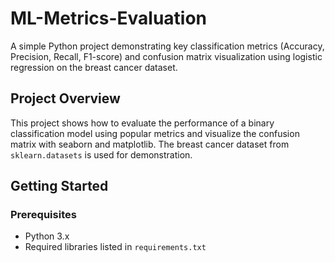 # ML-Metrics-Evaluation

A simple Python project demonstrating key classification metrics (Accuracy, Precision, Recall, F1-score) and confusion matrix visualization using logistic regression on the breast cancer dataset.

## Project Overview

This project shows how to evaluate the performance of a binary classification model using popular metrics and visualize the confusion matrix with seaborn and matplotlib. The breast cancer dataset from `sklearn.datasets` is used for demonstration.

## Getting Started

### Prerequisites

- Python 3.x  
- Required libraries listed in `requirements.txt`
